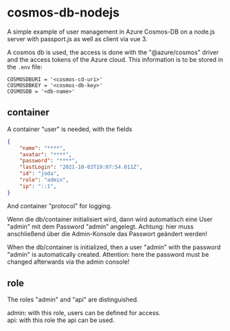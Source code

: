 # cosmos-db-nodejs
A simple example of user management in Azure Cosmos-DB on a node.js server with passport.js as well as client via vue 3.

A cosmos db is used, the access is done with the "@azure/cosmos" driver and the access tokens of the Azure cloud.
This information is to be stored in the ```.env``` file:
```
COSMOSDBURI = '<cosmos-cd-uri>'
COSMOSDBKEY = '<cosmos-db-key>'
COSMOSDB = '<db-name>'
```

## container
A container "user" is needed, with the fields 
```json
{
    "name": "****",
    "avatar": "****",
    "password": "****",
    "lastLogin": "2021-10-03T19:07:54.011Z",
    "id": "joda",
    "role": "admin",
    "ip": "::1",
}
```
And container "protocol" for logging.

Wenn die db/container initialisiert wird, dann wird automatisch eine User "admin" mit dem Password "admin" angelegt.
Achtung: hier muss anschließend über die Admin-Konsole das Passwort geändert werden!

When the db/container is initialized, then a user "admin" with the password "admin" is automatically created.
Attention: here the password must be changed afterwards via the admin console!

## role
The roles "admin" and "api" are distinguished.

admin: with this role, users can be defined for access.<br>
api: with this role the api can be used.

